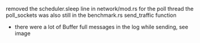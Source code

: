 removed the scheduler.sleep line in network/mod.rs for the poll thread
the poll_sockets was also still in the benchmark.rs send_traffic function
- there were a lot of Buffer full messages in the log while sending, see image
